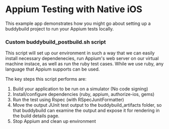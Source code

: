 # Appium Testing with Native iOS

This example app demonstrates how you might go about setting up a buddybuild project to run your Appium tests locally.

### Custom buddybuild_postbuild.sh script

This script will set up our environment in such a way that we can easily install necessary dependenecies, run Appium's web server on our virtual machine instace, as well as run the ruby test cases.  While we use ruby, any language that Appium supports can be used.

The key steps this script performs are:

1. Build your application to be run on a simulator (No code signing)
2. Install/configure dependencies (ruby, appium, authorize-ios, gems)
3. Run the test using Rspec (with RSpecJunitFormatter)
4. Move the output JUnit test output to the buddybuild_artifacts folder, so that buddybuild can examine the output and expose it for rendering in the build details page.
5. Stop Appium and clean up environment

